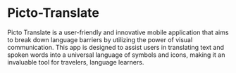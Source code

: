 # Picto-Translate
Picto Translate is a user-friendly and innovative mobile application that aims to break down language barriers by utilizing the power of visual communication. This app is designed to assist users in translating text and spoken words into a universal language of symbols and icons, making it an invaluable tool for travelers, language learners.
